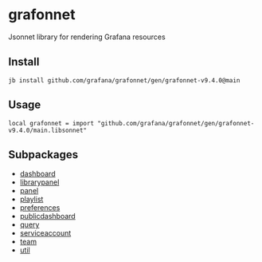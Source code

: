 # grafonnet

Jsonnet library for rendering Grafana resources

## Install

```
jb install github.com/grafana/grafonnet/gen/grafonnet-v9.4.0@main
```

## Usage

```jsonnet
local grafonnet = import "github.com/grafana/grafonnet/gen/grafonnet-v9.4.0/main.libsonnet"
```

## Subpackages

* [dashboard](grafonnet/dashboard/index.md)
* [librarypanel](grafonnet/librarypanel.md)
* [panel](grafonnet/panel/index.md)
* [playlist](grafonnet/playlist.md)
* [preferences](grafonnet/preferences.md)
* [publicdashboard](grafonnet/publicdashboard.md)
* [query](grafonnet/query/index.md)
* [serviceaccount](grafonnet/serviceaccount.md)
* [team](grafonnet/team.md)
* [util](grafonnet/util.md)

